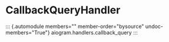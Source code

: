 # CallbackQueryHandler

::: {.automodule members="" member-order="bysource" undoc-members="True"}
aiogram.handlers.callback_query
:::
